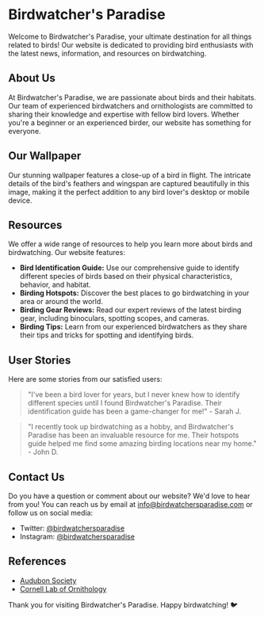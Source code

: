 <!--
Write me content for website with wallpaper which alt text is:

"A close-up of a bird in flight"

The name/title of the page should not be 1:1 copy of the alt text but rather a real content of the website which is using this wallpaper.

- Use markdown format 
- Start with the heading
- The content should look like a real website 
- Include real sections like references, contact, user stories, etc. use things relevant to the page purpose.
- Feel free to use structure like headings, bullets, numbering, blockquotes, paragraphs, horizontal lines, etc.
- You can use formatting like bold or _italic_
- You can include UTF-8 emojis
- Links should be only #hash anchors (and you can refer to the document itself)
- Do not include images
-->

<!--font:Montserrat.-->

# Birdwatcher's Paradise

Welcome to Birdwatcher's Paradise, your ultimate destination for all things related to birds! Our website is dedicated to providing bird enthusiasts with the latest news, information, and resources on birdwatching.

## About Us

At Birdwatcher's Paradise, we are passionate about birds and their habitats. Our team of experienced birdwatchers and ornithologists are committed to sharing their knowledge and expertise with fellow bird lovers. Whether you're a beginner or an experienced birder, our website has something for everyone.

## Our Wallpaper

Our stunning wallpaper features a close-up of a bird in flight. The intricate details of the bird's feathers and wingspan are captured beautifully in this image, making it the perfect addition to any bird lover's desktop or mobile device.

## Resources

We offer a wide range of resources to help you learn more about birds and birdwatching. Our website features:

- **Bird Identification Guide:** Use our comprehensive guide to identify different species of birds based on their physical characteristics, behavior, and habitat.
- **Birding Hotspots:** Discover the best places to go birdwatching in your area or around the world.
- **Birding Gear Reviews:** Read our expert reviews of the latest birding gear, including binoculars, spotting scopes, and cameras.
- **Birding Tips:** Learn from our experienced birdwatchers as they share their tips and tricks for spotting and identifying birds.

## User Stories

Here are some stories from our satisfied users:

> "I've been a bird lover for years, but I never knew how to identify different species until I found Birdwatcher's Paradise. Their identification guide has been a game-changer for me!" - Sarah J.

> "I recently took up birdwatching as a hobby, and Birdwatcher's Paradise has been an invaluable resource for me. Their hotspots guide helped me find some amazing birding locations near my home." - John D.

## Contact Us

Do you have a question or comment about our website? We'd love to hear from you! You can reach us by email at info@birdwatchersparadise.com or follow us on social media:

- Twitter: [@birdwatchersparadise](#twitter)
- Instagram: [@birdwatchersparadise](#instagram)

## References

- [Audubon Society](#audubon)
- [Cornell Lab of Ornithology](#cornell) 

Thank you for visiting Birdwatcher's Paradise. Happy birdwatching! 🐦
